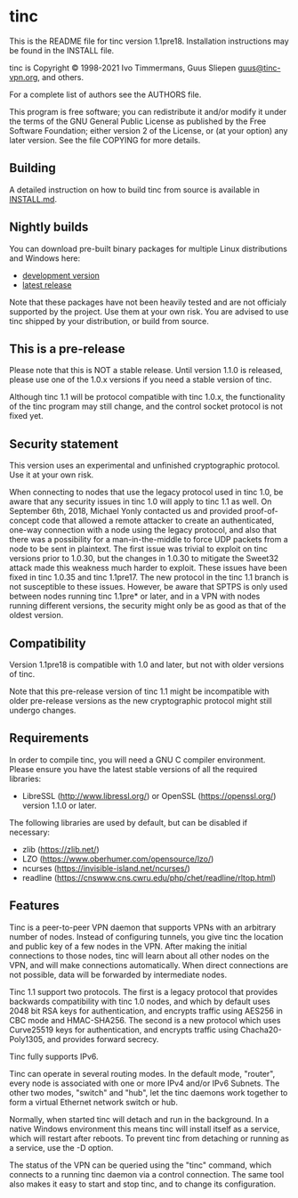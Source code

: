 # tinc

This is the README file for tinc version 1.1pre18. Installation
instructions may be found in the INSTALL file.

tinc is Copyright © 1998-2021 Ivo Timmermans, Guus Sliepen <guus@tinc-vpn.org>, and others.

For a complete list of authors see the AUTHORS file.

This program is free software; you can redistribute it and/or modify
it under the terms of the GNU General Public License as published by
the Free Software Foundation; either version 2 of the License, or (at
your option) any later version. See the file COPYING for more details.

## Building

A detailed instruction on how to build tinc from source is available in [INSTALL.md](INSTALL.md).

## Nightly builds

You can download pre-built binary packages for multiple Linux distributions and Windows here:

- [development version](https://github.com/gsliepen/tinc/releases/tag/latest)
- [latest release](https://github.com/gsliepen/tinc/releases/latest)

Note that these packages have not been heavily tested and are not officialy supported by the project. Use them at your own risk. You are advised to use tinc shipped by your distribution, or build from source.

## This is a pre-release

Please note that this is NOT a stable release. Until version 1.1.0 is released,
please use one of the 1.0.x versions if you need a stable version of tinc.

Although tinc 1.1 will be protocol compatible with tinc 1.0.x, the
functionality of the tinc program may still change, and the control socket
protocol is not fixed yet.

## Security statement

This version uses an experimental and unfinished cryptographic protocol. Use it
at your own risk.

When connecting to nodes that use the legacy protocol used in tinc 1.0, be
aware that any security issues in tinc 1.0 will apply to tinc 1.1 as well. On
September 6th, 2018, Michael Yonly contacted us and provided proof-of-concept
code that allowed a remote attacker to create an authenticated, one-way
connection with a node using the legacy protocol, and also that there was a
possibility for a man-in-the-middle to force UDP packets from a node to be sent
in plaintext. The first issue was trivial to exploit on tinc versions prior to
1.0.30, but the changes in 1.0.30 to mitigate the Sweet32 attack made this
weakness much harder to exploit. These issues have been fixed in tinc 1.0.35
and tinc 1.1pre17. The new protocol in the tinc 1.1 branch is not susceptible
to these issues. However, be aware that SPTPS is only used between nodes
running tinc 1.1pre\* or later, and in a VPN with nodes running different
versions, the security might only be as good as that of the oldest version.

## Compatibility

Version 1.1pre18 is compatible with 1.0 and later, but not with older
versions of tinc.

Note that this pre-release version of tinc 1.1 might be incompatible with older
pre-release versions as the new cryptographic protocol might still undergo
changes.

## Requirements

In order to compile tinc, you will need a GNU C compiler environment. Please
ensure you have the latest stable versions of all the required libraries:

- LibreSSL (http://www.libressl.org/) or OpenSSL (https://openssl.org/) version 1.1.0 or later.

The following libraries are used by default, but can be disabled if necessary:

- zlib (https://zlib.net/)
- LZO (https://www.oberhumer.com/opensource/lzo/)
- ncurses (https://invisible-island.net/ncurses/)
- readline (https://cnswww.cns.cwru.edu/php/chet/readline/rltop.html)

## Features

Tinc is a peer-to-peer VPN daemon that supports VPNs with an arbitrary number
of nodes. Instead of configuring tunnels, you give tinc the location and
public key of a few nodes in the VPN. After making the initial connections to
those nodes, tinc will learn about all other nodes on the VPN, and will make
connections automatically. When direct connections are not possible, data will
be forwarded by intermediate nodes.

Tinc 1.1 support two protocols. The first is a legacy protocol that provides
backwards compatibility with tinc 1.0 nodes, and which by default uses 2048 bit
RSA keys for authentication, and encrypts traffic using AES256 in CBC mode
and HMAC-SHA256. The second is a new protocol which uses Curve25519 keys for
authentication, and encrypts traffic using Chacha20-Poly1305, and provides
forward secrecy.

Tinc fully supports IPv6.

Tinc can operate in several routing modes. In the default mode, "router", every
node is associated with one or more IPv4 and/or IPv6 Subnets. The other two
modes, "switch" and "hub", let the tinc daemons work together to form a virtual
Ethernet network switch or hub.

Normally, when started tinc will detach and run in the background. In a native
Windows environment this means tinc will install itself as a service, which will
restart after reboots. To prevent tinc from detaching or running as a service,
use the -D option.

The status of the VPN can be queried using the "tinc" command, which connects
to a running tinc daemon via a control connection. The same tool also makes it
easy to start and stop tinc, and to change its configuration.
